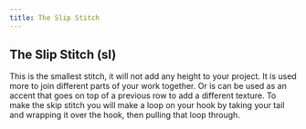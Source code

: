 ```yaml
---
title: The Slip Stitch
---
```


## The Slip Stitch (sl)
This is the smallest stitch, it will not add any height to your project. It is used more to join different parts of your work together. Or is can be used as an accent that goes on top of a previous row to add a different texture. To make the skip stitch you will make a loop on your hook by taking your tail and wrapping it over the hook, then pulling that loop through. 
